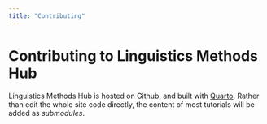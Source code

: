 ```yaml
---
title: "Contributing"
---
```


# Contributing to Linguistics Methods Hub

Linguistics Methods Hub is hosted on Github, and built with [Quarto](https://quarto.org/). Rather than edit the whole site code directly, the content of most tutorials will be added as *submodules*.


